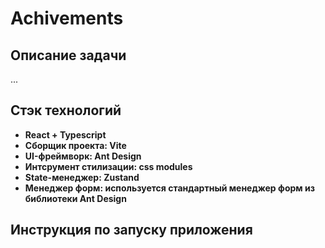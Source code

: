 # Achivements
## Описание задачи

...

## Стэк технологий

- **React + Typescript** 
- **Cборщик проекта: Vite**
- **UI-фреймворк: Ant Design**
- **Интсрумент стилизации: css modules**
- **State-менеджер: Zustand**
- **Менеджер форм: используется стандартный менеджер форм из библиотеки Ant Design**

## Инструкция по запуску приложения

